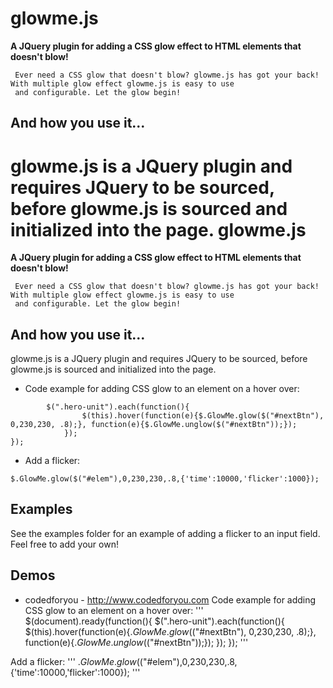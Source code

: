 glowme.js
========

**A JQuery plugin for adding a CSS glow effect to HTML elements that doesn't blow!**

     Ever need a CSS glow that doesn't blow? glowme.js has got your back! With multiple glow effect glowme.js is easy to use
     and configurable. Let the glow begin!


## And how you use it...

glowme.js is a JQuery plugin and requires JQuery to be sourced, before glowme.js is sourced and initialized into the page.
glowme.js
========

**A JQuery plugin for adding a CSS glow effect to HTML elements that doesn't blow!**

     Ever need a CSS glow that doesn't blow? glowme.js has got your back! With multiple glow effect glowme.js is easy to use
     and configurable. Let the glow begin!


## And how you use it...

glowme.js is a JQuery plugin and requires JQuery to be sourced, before glowme.js is sourced and initialized into the page.

- Code example for adding CSS glow to an element on a hover over:

``` $(document).ready(function(){
		$(".hero-unit").each(function(){
				$(this).hover(function(e){$.GlowMe.glow($("#nextBtn"), 0,230,230, .8);}, function(e){$.GlowMe.unglow($("#nextBtn"));});
			});
});
```


- Add a flicker:

```
$.GlowMe.glow($("#elem"),0,230,230,.8,{'time':10000,'flicker':1000});
```

## Examples

See the examples folder for an example of adding a flicker to an input field. Feel free to add your own!

## Demos

- codedforyou - http://www.codedforyou.com
Code example for adding CSS glow to an element on a hover over:
'''
$(document).ready(function(){
			$(".hero-unit").each(function(){
				$(this).hover(function(e){$.GlowMe.glow($("#nextBtn"), 0,230,230, .8);}, function(e){$.GlowMe.unglow($("#nextBtn"));});
			});
});
'''

Add a flicker:
'''
$.GlowMe.glow($("#elem"),0,230,230,.8,{'time':10000,'flicker':1000});
'''

